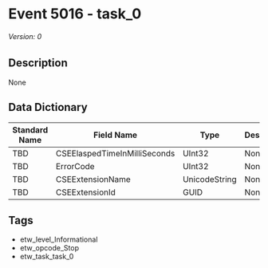 # Event 5016 - task_0
###### Version: 0

## Description
None

## Data Dictionary
|Standard Name|Field Name|Type|Description|Sample Value|
|---|---|---|---|---|
|TBD|CSEElaspedTimeInMilliSeconds|UInt32|None|`None`|
|TBD|ErrorCode|UInt32|None|`None`|
|TBD|CSEExtensionName|UnicodeString|None|`None`|
|TBD|CSEExtensionId|GUID|None|`None`|

## Tags
* etw_level_Informational
* etw_opcode_Stop
* etw_task_task_0